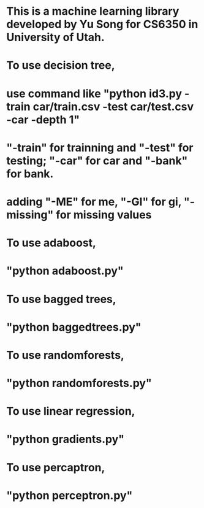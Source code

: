 # This is a machine learning library developed by Yu Song for CS6350 in University of Utah.
#
# To use decision tree, 
# use command like "python id3.py -train car/train.csv -test car/test.csv -car -depth 1"
# "-train" for trainning and "-test" for testing; "-car" for car and "-bank" for bank.
# adding "-ME" for me, "-GI" for gi, "-missing" for missing values
#
# To use adaboost,
# "python adaboost.py"
# To use bagged trees,
# "python baggedtrees.py"
# To use randomforests,
# "python randomforests.py"
# To use linear regression,
# "python gradients.py"
# To use percaptron,
# "python perceptron.py"
